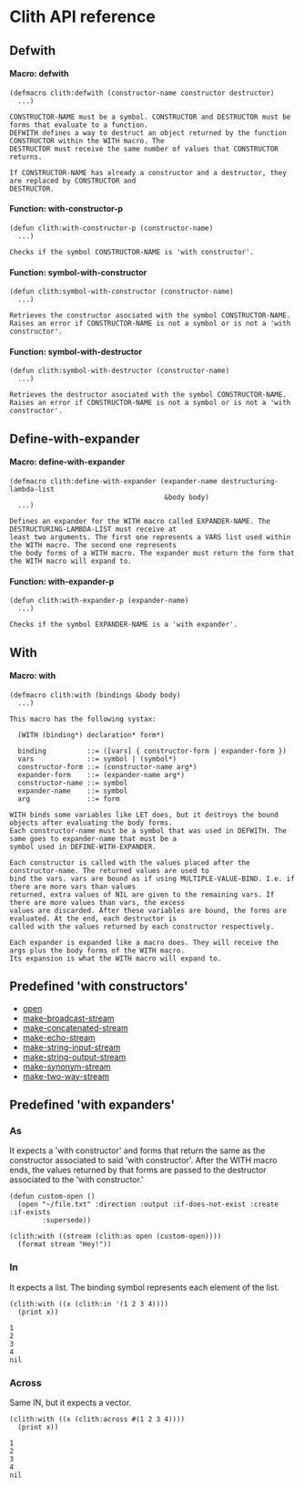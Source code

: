 <h1 id="header:CLITH:API-REFERENCE-HEADER">Clith API reference</h1>

<h2 id="header:ADP:HEADERTAG0">Defwith</h2>

<h4 id="function:CLITH:DEFWITH">Macro: defwith</h4>

```Lisp
(defmacro clith:defwith (constructor-name constructor destructor)
  ...)
```

````
CONSTRUCTOR-NAME must be a symbol. CONSTRUCTOR and DESTRUCTOR must be forms that evaluate to a function.
DEFWITH defines a way to destruct an object returned by the function CONSTRUCTOR within the WITH macro. The
DESTRUCTOR must receive the same number of values that CONSTRUCTOR returns.

If CONSTRUCTOR-NAME has already a constructor and a destructor, they are replaced by CONSTRUCTOR and
DESTRUCTOR.
````

<h4 id="function:CLITH:WITH-CONSTRUCTOR-P">Function: with-constructor-p</h4>

```Lisp
(defun clith:with-constructor-p (constructor-name)
  ...)
```

````
Checks if the symbol CONSTRUCTOR-NAME is 'with constructor'.
````

<h4 id="function:CLITH:SYMBOL-WITH-CONSTRUCTOR">Function: symbol-with-constructor</h4>

```Lisp
(defun clith:symbol-with-constructor (constructor-name)
  ...)
```

````
Retrieves the constructor asociated with the symbol CONSTRUCTOR-NAME.
Raises an error if CONSTRUCTOR-NAME is not a symbol or is not a 'with constructor'.
````

<h4 id="function:CLITH:SYMBOL-WITH-DESTRUCTOR">Function: symbol-with-destructor</h4>

```Lisp
(defun clith:symbol-with-destructor (constructor-name)
  ...)
```

````
Retrieves the destructor asociated with the symbol CONSTRUCTOR-NAME.
Raises an error if CONSTRUCTOR-NAME is not a symbol or is not a 'with constructor'.
````

<h2 id="header:ADP:HEADERTAG1">Define-with-expander</h2>

<h4 id="function:CLITH:DEFINE-WITH-EXPANDER">Macro: define-with-expander</h4>

```Lisp
(defmacro clith:define-with-expander (expander-name destructuring-lambda-list
                                      &body body)
  ...)
```

````
Defines an expander for the WITH macro called EXPANDER-NAME. The DESTRUCTURING-LAMBDA-LIST must receive at
least two arguments. The first one represents a VARS list used within the WITH macro. The second one represents
the body forms of a WITH macro. The expander must return the form that the WITH macro will expand to.
````

<h4 id="function:CLITH:WITH-EXPANDER-P">Function: with-expander-p</h4>

```Lisp
(defun clith:with-expander-p (expander-name)
  ...)
```

````
Checks if the symbol EXPANDER-NAME is a 'with expander'.
````

<h2 id="header:ADP:HEADERTAG2">With</h2>

<h4 id="function:CLITH:WITH">Macro: with</h4>

```Lisp
(defmacro clith:with (bindings &body body)
  ...)
```

````
This macro has the following systax:

  (WITH (binding*) declaration* form*)

  binding          ::= ([vars] { constructor-form | expander-form })
  vars             ::= symbol | (symbol*)
  constructor-form ::= (constructor-name arg*)
  expander-form    ::= (expander-name arg*)
  constructor-name ::= symbol
  expander-name    ::= symbol
  arg              ::= form

WITH binds some variables like LET does, but it destroys the bound objects after evaluating the body forms. 
Each constructor-name must be a symbol that was used in DEFWITH. The same goes to expander-name that must be a
symbol used in DEFINE-WITH-EXPANDER. 

Each constructor is called with the values placed after the constructor-name. The returned values are used to
bind the vars. vars are bound as if using MULTIPLE-VALUE-BIND. I.e. if there are more vars than values
returned, extra values of NIL are given to the remaining vars. If there are more values than vars, the excess
values are discarded. After these variables are bound, the forms are evaluated. At the end, each destructor is
called with the values returned by each constructor respectively.

Each expander is expanded like a macro does. They will receive the args plus the body forms of the WITH macro.
Its expansion is what the WITH macro will expand to.
````

<h2 id="header:ADP:HEADERTAG3">Predefined 'with constructors'</h2>

* [open](http://www.lispworks.com/reference/HyperSpec/Body/f_open.htm)
* [make\-broadcast\-stream](http://www.lispworks.com/reference/HyperSpec/Body/f_mk_bro.htm)
* [make\-concatenated\-stream](http://www.lispworks.com/reference/HyperSpec/Body/f_mk_con.htm)
* [make\-echo\-stream](http://www.lispworks.com/reference/HyperSpec/Body/f_mk_ech.htm)
* [make\-string\-input\-stream](http://www.lispworks.com/reference/HyperSpec/Body/f_mk_s_1.htm)
* [make\-string\-output\-stream](http://www.lispworks.com/reference/HyperSpec/Body/f_mk_s_2.htm)
* [make\-synonym\-stream](http://www.lispworks.com/reference/HyperSpec/Body/f_mk_syn.htm)
* [make\-two\-way\-stream](http://www.lispworks.com/reference/HyperSpec/Body/f_mk_two.htm)

<h2 id="header:ADP:HEADERTAG4">Predefined 'with expanders'</h2>

<h3 id="header:ADP:HEADERTAG5">As</h3>

It expects a \'with constructor\' and forms that return the same as the constructor associated to said
\'with constructor\'\. After the WITH macro ends\, the values returned by that forms are passed to the destructor
associated to the \'with constructor\.\'

`````Lisp
(defun custom-open ()
  (open "~/file.txt" :direction :output :if-does-not-exist :create :if-exists
        :supersede))

(clith:with ((stream (clith:as open (custom-open))))
  (format stream "Hey!"))
`````

<h3 id="header:ADP:HEADERTAG6">In</h3>

It expects a list\. The binding symbol represents each element of the list\.

```Lisp
(clith:with ((x (clith:in '(1 2 3 4))))
  (print x))

1 
2 
3 
4 
nil
```

<h3 id="header:ADP:HEADERTAG7">Across</h3>

Same IN\, but it expects a vector\.

```Lisp
(clith:with ((x (clith:across #(1 2 3 4))))
  (print x))

1 
2 
3 
4 
nil
```

